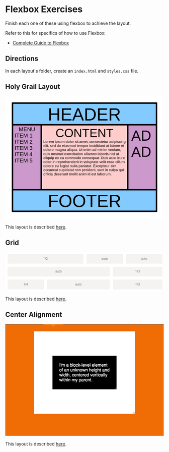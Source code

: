 # Flexbox Exercises

Finish each one of these using flexbox to achieve the layout.

Refer to this for specifics of how to use Flexbox:
* [Complete Guide to Flexbox](https://css-tricks.com/snippets/css/a-guide-to-flexbox/)

## Directions

In each layout's folder, create an `index.html` and `styles.css` file.

## Holy Grail Layout

![Holy Grail Layout](holy-grail.png)

This layout is described [here](https://philipwalton.github.io/solved-by-flexbox/demos/holy-grail/).

## Grid

![Grid Layout](grid.png)

This layout is described [here](https://philipwalton.github.io/solved-by-flexbox/demos/grids/).

## Center Alignment

![Center Layout](center.png)

This layout is described [here](https://philipwalton.github.io/solved-by-flexbox/demos/vertical-centering/).
